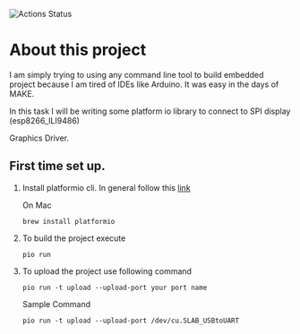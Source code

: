![Actions Status](https://github.com/zeoneo/master-build/workflows/pio-esp-ili9486/badge.svg)


#   About this project

I am simply trying to using any command line tool to build embedded project because I am tired of IDEs like Arduino. It was easy in the days of MAKE.

In this task I will be writing some platform io library to connect to SPI display (esp8266_ILI9486)

Graphics Driver.


## First time set up.

1. Install platformio cli. In general follow this [link](https://docs.platformio.org/en/latest/installation.html)

    On Mac
    
    `brew install platformio`

2. To build the project execute
    
    `pio run`

3. To upload the project use following command

    `pio run -t upload --upload-port your port name`

    Sample Command

    `pio run -t upload --upload-port /dev/cu.SLAB_USBtoUART`
